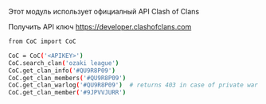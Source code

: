 Этот модуль использует официалный API Clash of Clans


Получить API ключ https://developer.clashofclans.com


```sh
from CoC import CoC

CoC = CoC('<APIKEY>')
CoC.search_clan('ozaki league')
CoC.get_clan_info('#QU9R8P09')
CoC.get_clan_members('#QU9R8P09')
CoC.get_clan_warlog('#QU9R8P09')  # returns 403 in case of private war log
CoC.get_clan_member('#9JPVVJURR')
```